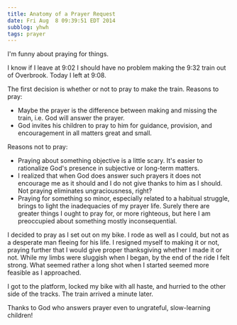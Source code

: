 ```yaml
---
title: Anatomy of a Prayer Request
date: Fri Aug  8 09:39:51 EDT 2014
subblog: yhwh
tags: prayer
---
```


I'm funny about praying for things.

I know if I leave at 9:02 I should have no problem making the 9:32 train out of Overbrook. Today I left at 9:08.

The first decision is whether or not to pray to make the train. Reasons to pray:

- Maybe the prayer is the difference between making and missing the train, i.e. God will answer the prayer.
- God invites his children to pray to him for guidance, provision, and encouragement in all matters great and small.

Reasons not to pray:

<!-- MORE -->

- Praying about something objective is a little scary. It's easier to rationalize God's presence in subjective or long-term matters.
- I realized that when God does answer such prayers it does not encourage me as it should and I do not give thanks to him as I should. Not praying eliminates ungraciousness, right?
- Praying for something so minor, especially related to a habitual struggle, brings to light the inadequacies of my prayer life. Surely there are greater things I ought to pray for, or more righteous, but here I am preoccupied about something mostly inconsequential.

I decided to pray as I set out on my bike. I rode as well as I could, but not as a desperate man fleeing for his life. I resigned myself to making it or not, praying further that I would give proper thanksgiving whether I made it or not. While my limbs were sluggish when I began, by the end of the ride I felt strong. What seemed rather a long shot when I started seemed more feasible as I approached.

I got to the platform, locked my bike with all haste, and hurried to the other side of the tracks. The train arrived a minute later.

Thanks to God who answers prayer even to ungrateful, slow-learning children!
